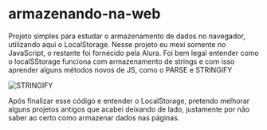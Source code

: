 # armazenando-na-web

Projeto simples para estudar o armazenamento de dados no navegador, utilizando aqui o LocalStorage. Nesse projeto eu mexi somente no JavaScript, o restante foi fornecido pela Alura.
Foi bem legal entender como o localSStorage funciona com armazenamento de strings e com isso aprender alguns métodos novos de JS, como o PARSE e STRINGIFY

![STRINGIFY](https://user-images.githubusercontent.com/17684918/209180084-088435ea-02f9-4133-9271-001b32e01b6f.png)

Após finalizar esse código e entender o LocalStorage, pretendo melhorar alguns projetos antigos que acabei deixando de lado, justamente por não saber ao certo como armazenar dados nas páginas.
